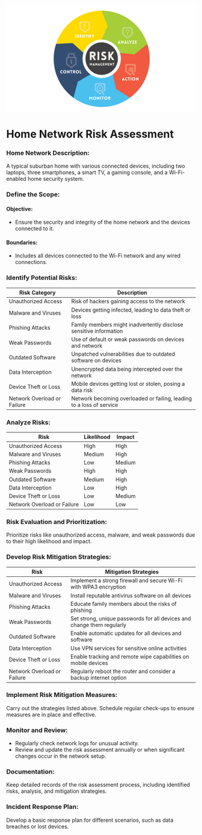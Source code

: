 ![](images/risk_management_banner.png)

# Home Network Risk Assessment

### Home Network Description: 
A typical suburban home with various connected devices, including two laptops, three smartphones, a smart TV, a gaming console, and a Wi-Fi-enabled home security system.

### Define the Scope:
#### Objective: 
- Ensure the security and integrity of the home network and the devices connected to it.
#### Boundaries: 
- Includes all devices connected to the Wi-Fi network and any wired connections.

### Identify Potential Risks:
| Risk Category  | Description |
| ------------- | ------------- |
| Unauthorized Access | Risk of hackers gaining access to the network |
| Malware and Viruses | Devices getting infected, leading to data theft or loss |
| Phishing Attacks | Family members might inadvertently disclose sensitive information |
| Weak Passwords | Use of default or weak passwords on devices and network |
| Outdated Software | Unpatched vulnerabilities due to outdated software on devices |
| Data Interception | Unencrypted data being intercepted over the network |
| Device Theft or Loss | Mobile devices getting lost or stolen, posing a data risk |
| Network Overload or Failure | Network becoming overloaded or failing, leading to a loss of service |

### Analyze Risks:
| Risk  | Likelihood | Impact |
| ------------- | ------------- | ------------- |
| Unauthorized Access | High | High |
| Malware and Viruses | Medium | High |
| Phishing Attacks | Low | Medium |
| Weak Passwords | High | High |
| Outdated Software | Medium | High |
| Data Interception | Low | High |
| Device Theft or Loss | Low | Medium |
| Network Overload or Failure | Low | Low |

### Risk Evaluation and Prioritization:
Prioritize risks like unauthorized access, malware, and weak passwords due to their high likelihood and impact.

### Develop Risk Mitigation Strategies:
| Risk  | Mitigation Strategies |
| ------------- | ------------- |
| Unauthorized Access | Implement a strong firewall and secure Wi-Fi with WPA3 encryption |
| Malware and Viruses | Install reputable antivirus software on all devices |
| Phishing Attacks | Educate family members about the risks of phishing |
| Weak Passwords | Set strong, unique passwords for all devices and change them regularly |
| Outdated Software | Enable automatic updates for all devices and software |
| Data Interception | Use VPN services for sensitive online activities |
| Device Theft or Loss | Enable tracking and remote wipe capabilities on mobile devices |
| Network Overload or Failure | Regularly reboot the router and consider a backup internet option |

### Implement Risk Mitigation Measures:
Carry out the strategies listed above.
Schedule regular check-ups to ensure measures are in place and effective.

### Monitor and Review:
- Regularly check network logs for unusual activity.
- Review and update the risk assessment annually or when significant changes occur in the network setup.

### Documentation:
Keep detailed records of the risk assessment process, including identified risks, analysis, and mitigation strategies.

### Incident Response Plan:
Develop a basic response plan for different scenarios, such as data breaches or lost devices.
